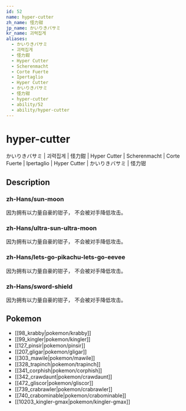 ```yaml
---
id: 52
name: hyper-cutter
zh_name: 怪力钳
jp_name: かいりきバサミ
kr_name: 괴력집게
aliases:
  - かいりきバサミ
  - 괴력집게
  - 怪力鉗
  - Hyper Cutter
  - Scherenmacht
  - Corte Fuerte
  - Ipertaglio
  - Hyper Cutter
  - かいりきバサミ
  - 怪力钳
  - hyper-cutter
  - ability/52
  - ability/hyper-cutter
---
```

# hyper-cutter

かいりきバサミ | 괴력집게 | 怪力鉗 | Hyper Cutter | Scherenmacht | Corte Fuerte | Ipertaglio | Hyper Cutter | かいりきバサミ | 怪力钳

## Description

### zh-Hans/sun-moon

因为拥有以力量自豪的钳子，
不会被对手降低攻击。

### zh-Hans/ultra-sun-ultra-moon

因为拥有以力量自豪的钳子，
不会被对手降低攻击。

### zh-Hans/lets-go-pikachu-lets-go-eevee

因为拥有以力量自豪的钳子，
不会被对手降低攻击。

### zh-Hans/sword-shield

因为拥有以力量自豪的钳子，
不会被对手降低攻击。

## Pokemon

- [[98_krabby|pokemon/krabby]]
- [[99_kingler|pokemon/kingler]]
- [[127_pinsir|pokemon/pinsir]]
- [[207_gligar|pokemon/gligar]]
- [[303_mawile|pokemon/mawile]]
- [[328_trapinch|pokemon/trapinch]]
- [[341_corphish|pokemon/corphish]]
- [[342_crawdaunt|pokemon/crawdaunt]]
- [[472_gliscor|pokemon/gliscor]]
- [[739_crabrawler|pokemon/crabrawler]]
- [[740_crabominable|pokemon/crabominable]]
- [[10203_kingler-gmax|pokemon/kingler-gmax]]


